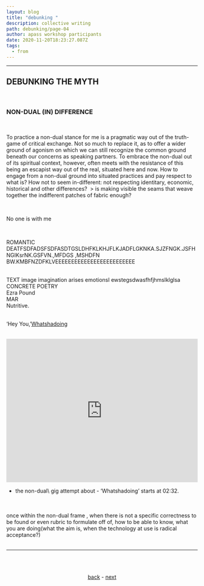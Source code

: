 ```yaml
---
layout: blog
title: "debunking "
description: collective writing
path: debunking/page-04
author: apass workshop participants
date: 2020-11-20T18:23:27.087Z
tags:
  - from
---
```

<hr>


## DEBUNKING THE MYTH

<br>

### NON-DUAL (IN) DIFFERENCE

<br>

To practice a non-dual stance for me is a pragmatic way out of the truth-game of critical exchange. Not so much to replace it, as to offer a wider ground of agonism on which we can still recognize the common ground beneath our concerns as speaking partners. 
To embrace the non-dual out of its spiritual context, however, often meets with the resistance of this being an escapist way out of the real, situated here and now. How to engage from a non-dual ground into situated practices and pay respect to what is? How not to seem in-different: not respecting identitary, economic, historical and other differences?  > is making visible the seams that weave together the indifferent patches of fabric enough?

<br>

No one is with me 

<br> 

ROMANTIC DEATFSDFADSFSDFASDTGSLDHFKLKHJFLKJADFLGKNKA.SJZFNGK.JSFHNGIKsrNK.GSFVN.,MFDGS ,MSHDFN BW.KMBFNZDFKLVEEEEEEEEEEEEEEEEEEEEEEEEE

<br>
TEXT image imagination arises emotionsI ewstegsdwasfhfjhmslklglsa 

<br>
CONCRETE POETRY

<br>
Ezra Pound 

<br>
MAR

<br>
Nutritive.


<br>
<br>

‘Hey You,’<a href="https://vimeo.com/7315956" target="_blank">Whatshadoing</a>

<br>
<div style="padding:75% 0 0 0;position:relative;"><iframe src="https://player.vimeo.com/video/7315956?title=0&byline=0" style="position:absolute;top:0;left:0;width:100%;height:100%;" frameborder="0" allow="autoplay; fullscreen; picture-in-picture" allowfullscreen></iframe></div><script src="https://player.vimeo.com/api/player.js"></script>

* the non-dual\ gig attempt about - ‘Whatshadoing’ starts at 02:32. 
<br>
<br>
once within the non-dual frame , when there is not a specific correctness to be found or even rubric to formulate off of, how to be able to know, what you are doing(what the aim is, when the technology at use is radical acceptance?)
<br>
<br>
<hr>
<div align="center"> 


<br>
<br>

<a href="{{ '/posts/debunking/' | url }}">back</a> - <a href="{{ '/debunking/page-05/' | url }}">next</a>
